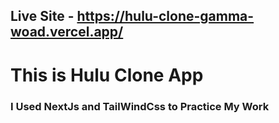 ## Live Site - https://hulu-clone-gamma-woad.vercel.app/

# This is Hulu Clone App

### I Used NextJs and TailWindCss to Practice My Work
